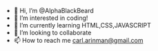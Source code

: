 - 👋 Hi, I’m @AlphaBlackBeard
- 👀 I’m interested in coding!
- 🌱 I’m currently learning HTML,CSS,JAVASCRIPT
- 💞️ I’m looking to collaborate
- 📫 How to reach me carl.arinman@gmail.com

<!---
AlphaBlackBeard/AlphaBlackBeard is a ✨ special ✨ repository because its `README.md` (this file) appears on your GitHub profile.
You can click the Preview link to take a look at your changes.
--->
